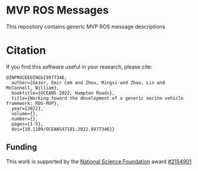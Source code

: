 # MVP ROS Messages

This repository contains generic MVP ROS message descriptions

# Citation

If you find this software useful in your research, please cite:

```
@INPROCEEDINGS{9977346,
  author={Gezer, Emir Cem and Zhou, Mingxi and Zhao, Lin and McConnell, William},
  booktitle={OCEANS 2022, Hampton Roads},
  title={Working toward the development of a generic marine vehicle framework: ROS-MVP},
  year={2022},
  volume={},
  number={},
  pages={1-5},
  doi={10.1109/OCEANS47191.2022.9977346}}

```

## Funding
This work is supported by the [National Science Foundation](https://www.nsf.gov/) award [#2154901](https://www.nsf.gov/awardsearch/showAward?AWD_ID=2154901&HistoricalAwards=false)
